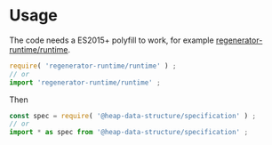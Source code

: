 # Usage

The code needs a ES2015+ polyfill to work, for example
[regenerator-runtime/runtime](https://babeljs.io/docs/usage/polyfill).
```js
require( 'regenerator-runtime/runtime' ) ;
// or
import 'regenerator-runtime/runtime' ;
```

Then
```js
const spec = require( '@heap-data-structure/specification' ) ;
// or
import * as spec from '@heap-data-structure/specification' ;
```
